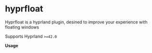 # hyprfloat

Hyprfloat is a hyprland plugin, desined to improve your experience with floating windows 

Supports Hyprland `>=42.0`

**Usage**

